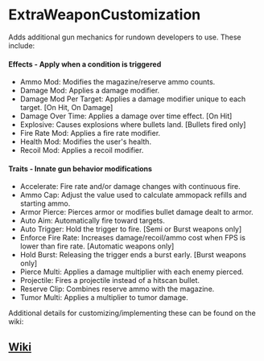 # ExtraWeaponCustomization

Adds additional gun mechanics for rundown developers to use. These include:

#### Effects - Apply when a condition is triggered
- Ammo Mod: Modifies the magazine/reserve ammo counts.
- Damage Mod: Applies a damage modifier.
- Damage Mod Per Target: Applies a damage modifier unique to each target. [On Hit, On Damage]
- Damage Over Time: Applies a damage over time effect. [On Hit]
- Explosive: Causes explosions where bullets land. [Bullets fired only]
- Fire Rate Mod: Applies a fire rate modifier.
- Health Mod: Modifies the user's health.
- Recoil Mod: Applies a recoil modifier.

#### Traits - Innate gun behavior modifications
- Accelerate: Fire rate and/or damage changes with continuous fire.
- Ammo Cap: Adjust the value used to calculate ammopack refills and starting ammo.
- Armor Pierce: Pierces armor or modifies bullet damage dealt to armor.
- Auto Aim: Automatically fire toward targets.
- Auto Trigger: Hold the trigger to fire. [Semi or Burst weapons only]
- Enforce Fire Rate: Increases damage/recoil/ammo cost when FPS is lower than fire rate. [Automatic weapons only]
- Hold Burst: Releasing the trigger ends a burst early. [Burst weapons only]
- Pierce Multi: Applies a damage multiplier with each enemy pierced.
- Projectile: Fires a projectile instead of a hitscan bullet.
- Reserve Clip: Combines reserve ammo with the magazine.
- Tumor Multi: Applies a multiplier to tumor damage.

Additional details for customizing/implementing these can be found on the wiki:

## [Wiki](https://github.com/Dinorush/ExtraWeaponCustomization/wiki)
